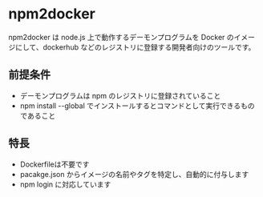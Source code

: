 # npm2docker

npm2docker は node.js 上で動作するデーモンプログラムを Docker のイメージにして、dockerhub などのレジストリに登録する開発者向けのツールです。

## 前提条件

- デーモンプログラムは npm のレジストリに登録されていること
- npm install --global でインストールするとコマンドとして実行できるものであること

## 特長

- Dockerfileは不要です
- pacakge.json からイメージの名前やタグを特定し、自動的に付与します
- npm login に対応しています